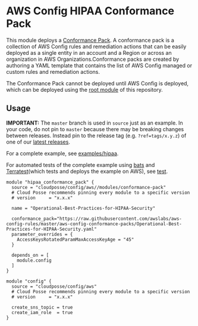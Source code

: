 # AWS Config HIPAA Conformance Pack

This module deploys a [Conformance Pack](https://docs.aws.amazon.com/config/latest/developerguide/conformance-packs.html). A conformance pack is a collection of AWS Config rules and remediation actions that can be easily deployed as a single entity in an account and a Region or across an organization in AWS Organizations.Conformance packs are created by authoring a YAML template that contains the list of AWS Config managed or custom rules and remediation actions.

The Conformance Pack cannot be deployed until AWS Config is deployed, which can be deployed using the [root module](../../) of this repository.

## Usage

**IMPORTANT:** The `master` branch is used in `source` just as an example. In your code, do not pin to `master` because there may be breaking changes between releases.
Instead pin to the release tag (e.g. `?ref=tags/x.y.z`) of one of our [latest releases](https://github.com/cloudposse/terraform-aws-config/releases).

For a complete example, see [examples/hipaa](../../examples/hipaa).

For automated tests of the complete example using [bats](https://github.com/bats-core/bats-core) and [Terratest](https://github.com/gruntwork-io/terratest)(which tests and deploys the example on AWS), see [test](test).

```hcl
module "hipaa_conformance_pack" {
  source = "cloudposse/config/aws//modules/conformance-pack"
  # Cloud Posse recommends pinning every module to a specific version
  # version     = "x.x.x"

  name = "Operational-Best-Practices-for-HIPAA-Security"

  conformance_pack="https://raw.githubusercontent.com/awslabs/aws-config-rules/master/aws-config-conformance-packs/Operational-Best-Practices-for-HIPAA-Security.yaml"
  parameter_overrides = {
    AccessKeysRotatedParamMaxAccessKeyAge = "45"
  }

  depends_on = [
    module.config
  ]
}

module "config" {
  source = "cloudposse/config/aws"
  # Cloud Posse recommends pinning every module to a specific version
  # version     = "x.x.x"

  create_sns_topic = true
  create_iam_role  = true
}
```

